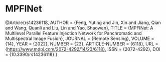 # MPFINet
@Article{rs14236118,
AUTHOR = {Feng, Yuting and Jin, Xin and Jiang, Qian and Wang, Quanli and Liu, Lin and Yao, Shaowen},
TITLE = {MPFINet: A Multilevel Parallel Feature Injection Network for Panchromatic and Multispectral Image Fusion},
JOURNAL = {Remote Sensing},
VOLUME = {14},
YEAR = {2022},
NUMBER = {23},
ARTICLE-NUMBER = {6118},
URL = {https://www.mdpi.com/2072-4292/14/23/6118},
ISSN = {2072-4292},
DOI = {10.3390/rs14236118}
}
